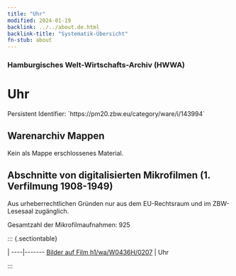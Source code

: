 ```yaml
---
title: "Uhr"
modified: 2024-01-19
backlink: ../../about.de.html
backlink-title: "Systematik-Übersicht"
fn-stub: about
---
```


### Hamburgisches Welt-Wirtschafts-Archiv (HWWA)

# Uhr

<div class="hint">Persistent Identifier: `https://pm20.zbw.eu/category/ware/i/143994`</div>







## Warenarchiv Mappen





Kein als Mappe erschlossenes Material.



<a id="filmsections" />

## Abschnitte von digitalisierten Mikrofilmen (1. Verfilmung 1908-1949)

<p>Aus urheberrechtlichen Gründen nur aus dem EU-Rechtsraum und im ZBW-Lesesaal zugänglich.</p>


<p>Gesamtzahl der Mikrofilmaufnahmen: 925</p>





::: {.sectiontable}

 | 
----|-------
<a class="btn" href="https://pm20.zbw.eu/film/h1/wa/W0436H/0207" rel="nofollow">Bilder auf Film h1/wa/W0436H/0207</a> | Uhr


:::
















